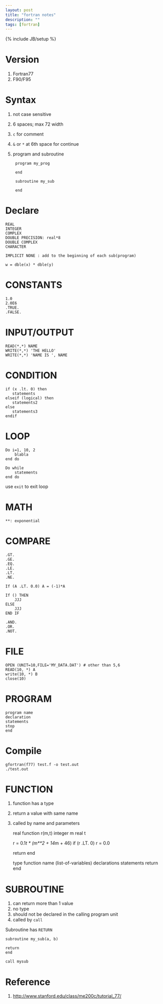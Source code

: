 ```yaml
---
layout: post
title: "fortran notes"
description: ""
tags: [fortran]
---
```

{% include JB/setup %}

# Version #

1. Fortran77
2. F90/F95

# Syntax #

1. not case sensitive
2. 6 spaces; max 72 width
3. `c` for comment
4. `&` or `*` at 6th space for continue
5. program and subroutine 

	    program my_prog
		
		end
		
		subroutine my_sub
		
		end

# Declare #

	REAL
	INTEGER
	COMPLEX
	DOUBLE PRECISION: real*8 
	DOUBLE COMPLEX
	CHARACTER
	
	IMPLICIT NONE : add to the beginning of each sub(program)
	
	w = dble(x) * dble(y)

# CONSTANTS #

    1.0
	2.0E6
	.TRUE.
	.FALSE.

# INPUT/OUTPUT #

	READ(*,*) NAME
	WRITE(*,*) 'THE HELLO'
	WRITE(*,*) 'NAME IS ', NAME

# CONDITION #

    if (x .lt. 0) then
	   statements
	elseif (logical) then
	   statements2
	else
	   statements3
	endif

# LOOP #

	Do i=1, 10, 2
		blabla
	end do
	
	Do while
	    statements
	end do
	
use `exit` to exit loop
	
# MATH #	
	
	**: exponential
	
# COMPARE #

	.GT.
	.GE.
	.EQ.
	.LE.
	.LT.
	.NE.
	
	If (A .LT. 0.0) A = (-1)*A
	
	If () THEN
		JJJ
	ELSE
	    JJJ
	END IF
	
	.AND.
	.OR.
	.NOT.
	
# FILE #

	OPEN (UNIT=10,FILE='MY_DATA.DAT') # other than 5,6
	READ(10, *) A
	write(10, *) B 
	close(10)

# PROGRAM #

    program name
	declaration
	statements
	stop
	end

# Compile #

    gfortran(f77) test.f -o test.out
	./test.out

# FUNCTION #

1. function has a type
2. return a value with same name
3. called by name and parameters

    real function r(m,t)
      integer m
      real t

      r = 0.1*t * (m**2 + 14*m + 46)
      if (r .LT. 0) r = 0.0

      return
      end
	  
	  type function name (list-of-variables)
      declarations
      statements
      return
      end

# SUBROUTINE #
	
1. can return more than 1 value	
2. no type 
3. should not be declared in the calling program unit
4. called by `call` 
	
Subroutine has `RETURN`

	subroutine my_sub(a, b)
	
	return
	end
	
`call mysub`

# Reference #

1. <http://www.stanford.edu/class/me200c/tutorial_77/>
